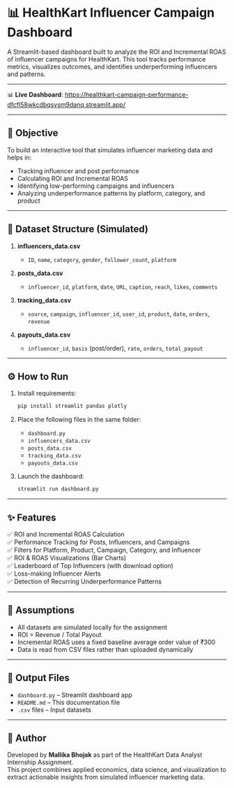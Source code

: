 
# 📊 HealthKart Influencer Campaign Dashboard

A Streamlit-based dashboard built to analyze the ROI and Incremental ROAS of influencer campaigns for HealthKart. This tool tracks performance metrics, visualizes outcomes, and identifies underperforming influencers and patterns.

---
📊 **Live Dashboard**: https://healthkart-campaign-performance-dfcfl58wkcdbqsysm9danq.streamlit.app/
- - -
## 🧾 Objective

To build an interactive tool that simulates influencer marketing data and helps in:

- Tracking influencer and post performance
- Calculating ROI and Incremental ROAS
- Identifying low-performing campaigns and influencers
- Analyzing underperformance patterns by platform, category, and product

---

## 📁 Dataset Structure (Simulated)

1. **influencers_data.csv**
   - `ID`, `name`, `category`, `gender`, `follower_count`, `platform`

2. **posts_data.csv**
   - `influencer_id`, `platform`, `date`, `URL`, `caption`, `reach`, `likes`, `comments`

3. **tracking_data.csv**
   - `source`, `campaign`, `influencer_id`, `user_id`, `product`, `date`, `orders`, `revenue`

4. **payouts_data.csv**
   - `influencer_id`, `basis` (post/order), `rate`, `orders`, `total_payout`

---

## ⚙️ How to Run

1. Install requirements:
   ```bash
   pip install streamlit pandas plotly
   ```

2. Place the following files in the same folder:
   - `dashboard.py`
   - `influencers_data.csv`
   - `posts_data.csv`
   - `tracking_data.csv`
   - `payouts_data.csv`

3. Launch the dashboard:
   ```bash
   streamlit run dashboard.py
   ```

---

## ✨ Features

✅ ROI and Incremental ROAS Calculation  
✅ Performance Tracking for Posts, Influencers, and Campaigns  
✅ Filters for Platform, Product, Campaign, Category, and Influencer  
✅ ROI & ROAS Visualizations (Bar Charts)  
✅ Leaderboard of Top Influencers (with download option)  
✅ Loss-making Influencer Alerts  
✅ Detection of Recurring Underperformance Patterns

---

## 📌 Assumptions

- All datasets are simulated locally for the assignment
- ROI = Revenue / Total Payout
- Incremental ROAS uses a fixed baseline average order value of ₹300
- Data is read from CSV files rather than uploaded dynamically

---

## 📄 Output Files

- `dashboard.py` – Streamlit dashboard app
- `README.md` – This documentation file
- `.csv` files – Input datasets

---

## 🙋 Author

Developed by **Mallika Bhojak** as part of the HealthKart Data Analyst Internship Assignment.  
This project combines applied economics, data science, and visualization to extract actionable insights from simulated influencer marketing data.
